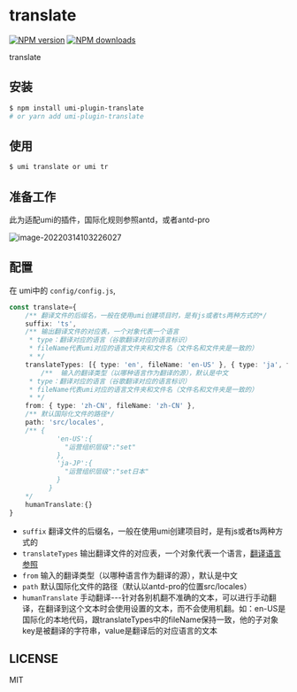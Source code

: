 # translate

[![NPM version](https://img.shields.io/npm/v/translate.svg?style=flat)](https://npmjs.org/package/translate)
[![NPM downloads](http://img.shields.io/npm/dm/translate.svg?style=flat)](https://npmjs.org/package/translate)

translate

## 安装

```bash
$ npm install umi-plugin-translate
# or yarn add umi-plugin-translate
```

## 使用

```bash
$ umi translate or umi tr
```



## 准备工作

此为适配umi的插件，国际化规则参照antd，或者antd-pro

![image-20220314103226027](https://github.com/aiyuekuang/umi-plugin-translate/blob/master/images/image-20220314103226027.png)



## 配置

在 umi中的 `config/config.js`,

```ts
const translate={
    /** 翻译文件的后缀名，一般在使用umi创建项目时，是有js或者ts两种方式的*/
    suffix: 'ts',
    /** 输出翻译文件的对应表，一个对象代表一个语言
     * type：翻译对应的语言（谷歌翻译对应的语言标识）
     * fileName代表umi对应的语言文件夹和文件名（文件名和文件夹是一致的）
     * */
    translateTypes: [{ type: 'en', fileName: 'en-US' }, { type: 'ja', fileName: 'ja-JP' }],
        /**  输入的翻译类型（以哪种语言作为翻译的源），默认是中文
     * type：翻译对应的语言（谷歌翻译对应的语言标识）
     * fileName代表umi对应的语言文件夹和文件名（文件名和文件夹是一致的）
     * */
    from: { type: 'zh-CN', fileName: 'zh-CN' },
    /** 默认国际化文件的路径*/
    path: 'src/locales',
    /** {
            'en-US':{
              "运营组织层级":"set"
            },
            'ja-JP':{
              "运营组织层级":"set日本"
            }
          }
    */
    humanTranslate:{}
}
```

- `suffix` 翻译文件的后缀名，一般在使用umi创建项目时，是有js或者ts两种方式的
- `translateTypes` 输出翻译文件的对应表，一个对象代表一个语言，[翻译语言参照](https://github.com/matheuss/google-translate-api/blob/master/languages.js)
- `from` 输入的翻译类型（以哪种语言作为翻译的源），默认是中文
- `path` 默认国际化文件的路径（默认以antd-pro的位置src/locales）
- `humanTranslate` 手动翻译---针对各别机翻不准确的文本，可以进行手动翻译，在翻译到这个文本时会使用设置的文本，而不会使用机翻。如：en-US是国际化的本地代码，跟translateTypes中的fileName保持一致，他的子对象key是被翻译的字符串，value是翻译后的对应语言的文本



## LICENSE

MIT
